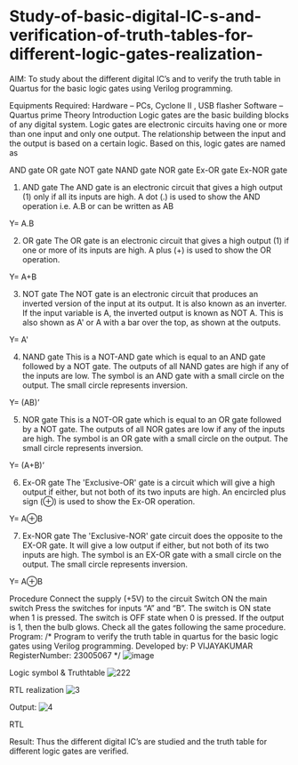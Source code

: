 # Study-of-basic-digital-IC-s-and-verification-of-truth-tables-for-different-logic-gates-realization-
 AIM:
To study about the different digital IC’s and to verify the truth table in Quartus for the basic logic gates using Verilog programming.

Equipments Required:
Hardware – PCs, Cyclone II , USB flasher
Software – Quartus prime
Theory
Introduction
Logic gates are the basic building blocks of any digital system. Logic gates are electronic circuits having one or more than one input and only one output. The relationship between the input and the output is based on a certain logic. Based on this, logic gates are named as

AND gate
OR gate
NOT gate
NAND gate
NOR gate
Ex-OR gate
Ex-NOR gate
1) AND gate
The AND gate is an electronic circuit that gives a high output (1) only if all its inputs are high. A dot (.) is used to show the AND operation i.e. A.B or can be written as AB

Y= A.B

2) OR gate
The OR gate is an electronic circuit that gives a high output (1) if one or more of its inputs are high. A plus (+) is used to show the OR operation.

Y= A+B

3) NOT gate
The NOT gate is an electronic circuit that produces an inverted version of the input at its output. It is also known as an inverter. If the input variable is A, the inverted output is known as NOT A. This is also shown as A' or A with a bar over the top, as shown at the outputs.

Y= A'

4) NAND gate
This is a NOT-AND gate which is equal to an AND gate followed by a NOT gate. The outputs of all NAND gates are high if any of the inputs are low. The symbol is an AND gate with a small circle on the output. The small circle represents inversion.

Y= (AB)’

5) NOR gate
This is a NOT-OR gate which is equal to an OR gate followed by a NOT gate. The outputs of all NOR gates are low if any of the inputs are high. The symbol is an OR gate with a small circle on the output. The small circle represents inversion.

Y= (A+B)’

6) Ex-OR gate
The 'Exclusive-OR' gate is a circuit which will give a high output if either, but not both of its two inputs are high. An encircled plus sign (⊕) is used to show the Ex-OR operation.

Y= A⊕B

7) Ex-NOR gate
The 'Exclusive-NOR' gate circuit does the opposite to the EX-OR gate. It will give a low output if either, but not both of its two inputs are high. The symbol is an EX-OR gate with a small circle on the output. The small circle represents inversion.

Y= A⊕B

Procedure
Connect the supply (+5V) to the circuit
Switch ON the main switch
Press the switches for inputs “A” and “B”. The switch is ON state when 1 is pressed. The switch is OFF state when 0 is pressed.
If the output is 1, then the bulb glows.
Check all the gates following the same procedure.
Program:
/*
Program to verify the truth table in quartus for the basic logic gates using Verilog programming.
Developed by: P VIJAYAKUMAR
RegisterNumber: 23005067 
*/
![image](https://github.com/vijay4t/Study-of-basic-digital-IC-s-and-verification-of-truth-tables-for-different-logic-gates-realization-/assets/152678030/928e0fee-6314-4d19-b624-b64c52f9215a)

Logic symbol & Truthtable
![222](https://github.com/vijay4t/Study-of-basic-digital-IC-s-and-verification-of-truth-tables-for-different-logic-gates-realization-/assets/152678030/101d8415-9729-4044-8e3a-08a198c44b40)

RTL realization
![3](https://github.com/vijay4t/Study-of-basic-digital-IC-s-and-verification-of-truth-tables-for-different-logic-gates-realization-/assets/152678030/6a66856a-b872-4a23-9cff-efb8c0dc344d)

Output:
![4](https://github.com/vijay4t/Study-of-basic-digital-IC-s-and-verification-of-truth-tables-for-different-logic-gates-realization-/assets/152678030/b8ba62a4-ebdb-40c2-8490-02249175692a)

RTL

Result:
Thus the different digital IC’s are studied and the truth table for different logic gates are verified.
